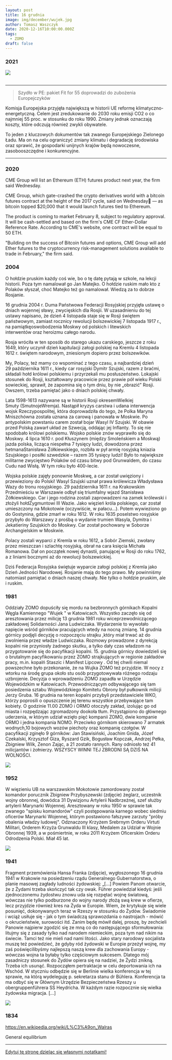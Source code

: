 ```yaml
---
layout: post
title: 16 grudnia
image: img/december/wujek.jpg
author: Tomasz Waszczyk
date: 2020-12-16T10:00:00.000Z
tags:
  - ZOMO
draft: false
---
```


### 2021

<img src="./img/december/freiheit.jpeg"><br><br>

---

> Szydło w PE: pakiet Fit for 55 doprowadzi do zubożenia Europejczyków

Komisja Europejska przyjęła największą w historii UE reformę klimatyczno-energetyczną. Celem jest zredukowanie do 2030 roku emisji CO2 o co najmniej 55 proc. w stosunku do roku 1990. Zmiany jednak oznaczają koszty, które odczują również zwykli obywatele.

To jeden z kluczowych dokumentów tak zwanego Europejskiego Zielonego Ładu. Ma on na celu ograniczyć zmiany klimatu i degradację środowiska oraz sprawić, że gospodarki unijnych krajów będą nowoczesne, zasobooszczędne i konkurencyjne.

---

### 2020

CME Group will list an Ethereum (ETH) futures product next year, the firm said Wednesday.

CME Group, which gate-crashed the crypto derivatives world with a bitcoin futures contract at the height of the 2017 cycle, said on Wednesday — as bitcoin topped $20,000 that it would launch futures tied to Ethereum.

The product is coming to market February 8, subject to regulatory approval. It will be cash-settled and based on the firm's CME CF Ether-Dollar Reference Rate. According to CME's website, one contract will be equal to 50 ETH.

"Building on the success of Bitcoin futures and options, CME Group will add Ether futures to the cryptocurrency risk-management solutions available to trade in February," the firm said.

### 2004

O hołdzie pruskim każdy coś wie, bo o tę datę pytają w szkole, na lekcji historii. Poza tym namalował go Jan Matejko. O hołdzie ruskim mało kto z Polaków słyszał, choć Matejko też go namalował. Wiedzą za to dobrze Rosjanie.

16 grudnia 2004 r. Duma Państwowa Federacji Rosyjskiej przyjęła ustawę o dniach wojennej sławy, zwycięskich dla Rosjii. W uzasadnieniu do tej ustawy napisano, że dzień 4 listopada staje się w Rosji świętem państwowym, zamiast rocznicy rewolucji bolszewickiej 7 listopada 1917 r., na pamiątkęoswobodzenia Moskwy od polskich i litewskich interwentów oraz heroizmu całego narodu.

Rosja wróciła w ten sposób do starego ukazu carskiego, jeszcze z roku 1649, który uczynił dzień kapitulacji załogi polskiej na Kremlu 4 listopada 1612 r. świętem narodowym, zniesionym dopiero przez bolszewików.

My, Polacy, też mamy co wspominać z tego czasu, a najbardziej dzień 29 października 1611 r., kiedy car rosyjski Dymitr Szujski, razem z braćmi, składali hołd królowi polskiemu i przyrzekali mu posłuszeństwo. Lokajski stosunek do Rosji, kształtowany pracowicie przez prawie pół wieku Polski sowieckiej, sprawił, że zapomina się o tym dniu, by nie „obrazić” Rosji. Owszem, trzeba pamiętać jako o dniach polskiej chwały.

Lata 1598-1613 nazywane są w historii Rosji okresemWielkiej Smuty (SmutnojeWremja). Nastąpił kryzys carstwa i udana interwencja wojsk Rzeczypospolitej, która doprowadziła do tego, że Polka Maryna Mniszchówna została uznana za carową i panowała w Moskwie. Po antypolskim powstaniu carem został bojar Wasyl IV Szujski. W obawie przed Polską zawarł układ ze Szwecją, oddając jej Inflanty. To się nie spodobało królowi polskiemu. Wojsko polskie znów wyprawiło się do Moskwy. 4 lipca 1610 r. pod Kłuszynem (między Smoleńskiem a Moskwą) jazda polska, licząca niespełna 7 tysięcy ludzi, dowodzona przez hetmanaStanisława Żółkiewskiego, rozbiła w pył armię rosyjską kniazia Szujskiego i posiłki szwedzkie – razem 35 tysięcy ludzi! Było to największe militarne zwycięstwo Polaków od czasu bitwy pod Grunwaldem, do czasu Cudu nad Wisłą. W tym roku było 400-lecie.

Wojska polskie zajęły ponownie Moskwę, a car został uwięziony i przewieziony do Polski! Wasyl Szujski uznał prawa królewicza Władysława Wazy do tronu rosyjskiego. 29 października 1611 r. na Krakowskim Przedmieściu w Warszawie odbył się triumfalny wjazd Stanisława Żółkiewskiego. Car i jego rodzina zostali zaprowadzeni na zamek królewski i złożyli hołdZygmuntowi III Wazie. Jako więzień króla polskiego, car został umieszczony na Mokotowie (oczywiście, w pałacu…). Potem wywieziono go do Gostynina, gdzie zmarł w roku 1612. W roku 1635 poselstwo rosyjskie przybyło do Warszawy z prośbą o wydanie trumien Wasyla, Dymitra i Jekatieriny Szujskich do Moskwy. Car został pochowany w Soborze Archangielskim w Moskwie.

Polacy zostali wyparci z Kremla w roku 1612, a Sobór Ziemski, zwołany przez mieszczan i szlachtę rosyjską, obrał na cara księcia Michała Romanowa. Dał on początek nowej dynastii, panującej w Rosji do roku 1762, a z liniami bocznymi aż do rewolucji bolszewickiej.

Dziś Federacja Rosyjska świętuje wyparcie załogi polskiej z Kremla jako Dzień Jedności Narodowej. Rosjanie mają do tego prawo. My powinniśmy natomiast pamiętać o dniach naszej chwały. Nie tylko o hołdzie pruskim, ale i ruskim.

### 1981

Oddziały ZOMO dopuściły się mordu na bezbronnych górnikach Kopalni Węgla Kamiennego "Wujek " w Katowicach.
Wszystko zaczęło się od aresztowania przez milicję 13 grudnia 1981 roku wiceprzewodniczącego zakładowej Solidarności Jana Ludwiczaka. Wydarzenie to wywołało napięcie wśród górników pracujących wtedy na nocną zmianę. 14 grudnia górnicy podjęli decyzję o rozpoczęciu strajku ,który miał trwać aż do zwolnienia przez władze Ludwiczaka. Rozmowy prowadzone z dyrekcją kopalni nie przyniosły żadnego skutku, a tylko dały czas władzom na przygotowanie się do pacyfikacji kopalni. 15. grudnia górnicy dowiedzieli się o brutalnym pacyfikowaniu przez ZOMO strajkujących w regionie zakładów pracy, m.in. kopalń Staszic i Manifest Lipcowy . Od tej chwili niemal powszechne było przekonanie, że na Wujka ZOMO też przyjdzie. W nocy z wtorku na środę grupa około stu osób przygotowywała różnego rodzaju uzbrojenie. Decyzja o wprowadzeniu ZOMO zapadła w Urzędzie Wojewódzkim w Katowicach. Przewodniczącym odbywającego się tam posiedzenia sztabu Wojewódzkiego Komitetu Obrony był pułkownik milicji Jerzy Gruba.
16 grudnia na teren kopalni przybyli przedstawiciele WKO, którzy poprosili o opuszczenie jej terenu wszystkie przebywające tam kobiety. O godzinie 11.00 ZOMO i ORMO otoczyły zakład, izolując go od miasta i rozpędzając zgromadzony dookoła tłum.
Przystąpiono do głównego uderzenia, w którym udział wzięło pięć kompanii ZOMO, dwie kompanie ORMO i jedna kompania NOMO. Przeciwko górnikom skierowano 7 armatek wodnych,10 bojowych wozów piechoty oraz kompanię czołgów.
W pacyfikacji zginęło 9 górników: Jan Stawisiński, Joachim Gnida, Józef Czekalski, Krzysztof Giza, Ryszard Gzik, Bogusław Kopczak, Andrzej Pełka, Zbigniew Wilk, Zenon Zając, a 21 zostało rannych.
Rany odniosło też 41 milicjantów i żołnierzy.
WSZYSCY WINNI TEJ ZBRODNI SĄ DZIŚ NA WOLNOŚCI.

<img src="./img/december/wujek.jpg"/><br>

### 1952

W więzieniu UB na warszawskim Mokotowie zamordowany został komandor porucznik Zbigniew Przybyszewski (zdjęcie) żeglarz, uczestnik wojny obronnej, dowódca 31 Dywizjonu Artylerii Nadbrzeżnej, szef służby artylerii Marynarki Wojennej.
Aresztowany w roku 1950 w sprawie tak zwanego "spisku komandorów" czyli postępowania karnego wobec siedmiu oficerów Marynarki Wojennej, którym postawiono fałszywe zarzuty "próby obalenia władzy ludowej".
Odznaczony Krzyżem Srebrnym Orderu Virtuti Militari, Orderem Krzyża Grunwaldu III klasy, Medalem za Udział w Wojnie Obronnej 1939, a w pośmiertnie, w roku 2011 Krzyżem Oficerskim Orderu Odrodzenia Polski. Miał 45 lat.

<img src="./img/december/przybyszewski.jpg"/><br>

### 1941

Fragment przemówienia Hansa Franka (zdjęcie), wygłoszonego 16 grudnia 1941 w Krakowie na posiedzeniu rządu Generalnego Gubernatorstwa, o planie masowej zagłady ludności żydowskiej:
„[...] Powiem Panom otwarcie, że z Żydami trzeba skończyć tak czy owak. Führer powiedział kiedyś: jeśli zjednoczonemu żydostwu znowu uda się rozpętać wojnę światową, wówczas nie tylko podburzone do wojny narody złożą swą krew w ofierze, lecz przyjdzie również kres na Żyda w Europie. Wiem, że krytykuje się wiele posunięć, dokonywanych teraz w Rzeszy w stosunku do Żydów. Świadomie i wciąż usiłuje się - jak o tym świadczą sprawozdania o nastrojach - mówić o okrucieństwie, surowości itd. Zanim będę mówił dalej, proszę, by zechcieli Panowie najpierw zgodzić się ze mną co do następującego sformułowania: litujmy się z zasady tylko nad narodem niemieckim, poza tym nad nikim na świecie. Tamci też nie mieli nad nami litości. Jako stary narodowy socjalista muszę też powiedzieć, że gdyby ród żydowski w Europie przeżył wojnę, my zaś poświęcilibyśmy najlepszą naszą krew dla zachowania Europy - wówczas wojna ta byłaby tylko częściowym sukcesem. Dlatego mój zasadniczy stosunek do Żydów opiera się na nadziei, że Żydzi znikną. Trzeba ich usunąć. Rozpocząłem pertraktacje w celu deportowania ich na Wschód. W styczniu odbędzie się w Berlinie wielka konferencja w tej sprawie, na którą wydeleguję p. sekretarza stanu dr Bühlera. Konferencja ta ma odbyć się w Głównym Urzędzie Bezpieczeństwa Rzeszy u obergruppenführera SS Heydricha. W każdym razie rozpocznie się wielka żydowska migracja. [...]

<img src="./img/december/hans-frank.jpg"/><br>

### 1834

https://en.wikipedia.org/wiki/L%C3%A9on_Walras

General equilibrium

---

<a href="https://github.com/TomaszWaszczyk/historia.waszczyk.com/edit/master/src/content/december-16.md" target="_blank">Edytuj tę stronę dzieląc się własnymi notatkami!</a>
